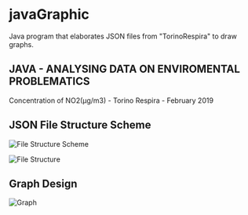 # javaGraphic
Java program that elaborates JSON files from "TorinoRespira" to draw graphs.


## JAVA - ANALYSING DATA ON ENVIROMENTAL PROBLEMATICS ##
Concentration of NO2(μg/m3) - Torino Respira - February 2019


## JSON File Structure Scheme ## 

![File Structure Scheme](https://i.imgur.com/pRMFMNQ.png)

![File Structure](https://i.imgur.com/vCqQP9Y.png)

## Graph Design ##
![Graph](https://i.imgur.com/bFDzn1M.png)
